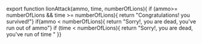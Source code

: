 export function lionAttack(ammo, time, numberOfLions){
    if (ammo>= numberOfLions && time >= numberOfLions){
        return "Congratulations! you survived!"}
    if(ammo < numberOfLions){
        return "Sorry!, you are dead, you've run out of ammo"}
    if (time < numberOfLions){
        return "Sorry!, you are dead, you've run of time "
}}



